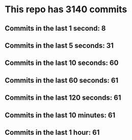 # This repo has 3140 commits

## Commits in the last 1 second: 8
## Commits in the last 5 seconds: 31
## Commits in the last 10 seconds: 60
## Commits in the last 60 seconds: 61
## Commits in the last 120 seconds: 61
## Commits in the last 10 minutes: 61
## Commits in the last 1 hour: 61
